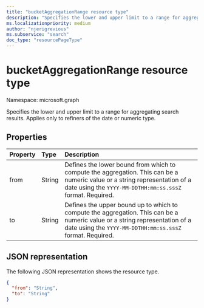 ```yaml
---
title: "bucketAggregationRange resource type"
description: "Specifies the lower and upper limit to a range for aggregating search results. Applies only to refiners of the date or numeric type"
ms.localizationpriority: medium
author: "njerigrevious"
ms.subservice: "search"
doc_type: "resourcePageType"
---
```


# bucketAggregationRange resource type

Namespace: microsoft.graph

Specifies the lower and upper limit to a range for aggregating search results. Applies only to refiners of the date or numeric type.

## Properties

| Property     | Type        | Description |
|:-------------|:------------|:------------|
|from|String| Defines the lower bound from which to compute the aggregation. This can be a numeric value or a string representation of a date using the `YYYY-MM-DDTHH:mm:ss.sssZ` format. Required.|
|to|String| Defines the upper bound up to which to compute the aggregation. This can be a numeric value or a string representation of a date using the `YYYY-MM-DDTHH:mm:ss.sssZ` format. Required.|

## JSON representation

The following JSON representation shows the resource type.

<!-- {
  "blockType": "resource",
  "optionalProperties": [

  ],
  "@odata.type": "microsoft.graph.bucketAggregationRange",
  "baseType": null
}-->

```json
{
  "from": "String",
  "to": "String"
}
```
